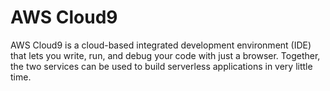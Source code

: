 # AWS Cloud9

AWS Cloud9 is a cloud-based integrated development environment (IDE) that lets you write, run, and debug your code with just a browser. Together, the two services can be used to build serverless applications in very little time.

